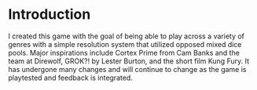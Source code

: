 # Introduction

I created this game with the goal of being able to play across a variety of genres with a simple resolution system that utilized opposed mixed dice pools. Major inspirations include Cortex Prime from Cam Banks and the team at Direwolf, GROK?! by Lester Burton, and the short film Kung Fury. It has undergone many changes and will continue to change as the game is playtested and feedback is integrated.

